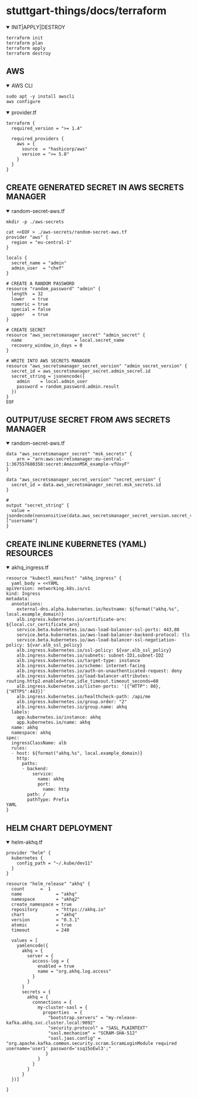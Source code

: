 # stuttgart-things/docs/terraform

<details open><summary>INIT|APPLY|DESTROY</summary>

```
terraform init
terraform plan
terraform apply
terraform destroy
```

</details close>

## AWS

<details open><summary>AWS CLI</summary>
  
```
sudo apt -y install awscli
aws configure
```

</details close>

<details open><summary>provider.tf</summary>

```
terraform {
  required_version = ">= 1.4"

  required_providers {
    aws = {
      source  = "hashicorp/aws"
      version = ">= 5.8"
    }
  }
}
```

</details close>

## CREATE GENERATED SECRET IN AWS SECRETS MANAGER 

<details open><summary>random-secret-aws.tf</summary>

```
mkdir -p ./aws-secrets

cat <<EOF > ./aws-secrets/random-secret-aws.tf
provider "aws" {
  region = "eu-central-1"
}

locals {
  secret_name = "admin"
  admin_user  = "chef"
}

# CREATE A RANDOM PASSWORD
resource "random_password" "admin" {
  length  = 32
  lower   = true
  numeric = true
  special = false
  upper   = true
}

# CREATE SECRET
resource "aws_secretsmanager_secret" "admin_secret" {
  name                    = local.secret_name
  recovery_window_in_days = 0
}

# WRITE INTO AWS SECRETS MANAGER
resource "aws_secretsmanager_secret_version" "admin_secret_version" {
  secret_id = aws_secretsmanager_secret.admin_secret.id
  secret_string = jsonencode({
    admin    = local.admin_user
    password = random_password.admin.result
  })
}
EOF
```

</details close>


</details close>


## OUTPUT/USE SECRET FROM AWS SECRETS MANAGER

<details open><summary>random-secret-aws.tf</summary>

```
data "aws_secretsmanager_secret" "msk_secrets" {
    arn = "arn:aws:secretsmanager:eu-central-1:367557680358:secret:AmazonMSK_example-vfUxyF"
}

data "aws_secretsmanager_secret_version" "secret_version" {
  secret_id = data.aws_secretsmanager_secret.msk_secrets.id
}

# 
output "secret_string" {
  value = jsondecode(nonsensitive(data.aws_secretsmanager_secret_version.secret_version.secret_string))["username"]
}
```

</details close>


## CREATE INLINE KUBERNETES (YAML) RESOURCES

<details open><summary>akhq_ingress.tf</summary>

```
resource "kubectl_manifest" "akhq_ingress" {
  yaml_body = <<YAML
apiVersion: networking.k8s.io/v1
kind: Ingress
metadata:
  annotations:
    external-dns.alpha.kubernetes.io/hostname: ${format("akhq.%s", local.example_domain)}
    alb.ingress.kubernetes.io/certificate-arn: ${local.csr_certificate_arn}
    service.beta.kubernetes.io/aws-load-balancer-ssl-ports: 443,80
    service.beta.kubernetes.io/aws-load-balancer-backend-protocol: tls
    service.beta.kubernetes.io/aws-load-balancer-ssl-negotiation-policy: ${var.alb_ssl_policy}
    alb.ingress.kubernetes.io/ssl-policy: ${var.alb_ssl_policy}
    alb.ingress.kubernetes.io/subnets: subnet-ID1,subnet-ID2
    alb.ingress.kubernetes.io/target-type: instance
    alb.ingress.kubernetes.io/scheme: internet-facing
    alb.ingress.kubernetes.io/auth-on-unauthenticated-request: deny
    alb.ingress.kubernetes.io/load-balancer-attributes: routing.http2.enabled=true,idle_timeout.timeout_seconds=60
    alb.ingress.kubernetes.io/listen-ports: '[{"HTTP": 80}, {"HTTPS":443}]'
    alb.ingress.kubernetes.io/healthcheck-path: /api/me
    alb.ingress.kubernetes.io/group.order: "2"
    alb.ingress.kubernetes.io/group.name: akhq
  labels:
    app.kubernetes.io/instance: akhq
    app.kubernetes.io/name: akhq
  name: akhq
  namespace: akhq
spec:
  ingressClassName: alb
  rules:
  - host: ${format("akhq.%s", local.example_domain)}
    http:
      paths:
      - backend:
          service:
            name: akhq
            port:
              name: http
        path: /
        pathType: Prefix
YAML
}
```

</details close>

## HELM CHART DEPLOYMENT

<details open><summary>helm-akhq.tf</summary>

```
provider "helm" {
  kubernetes {
    config_path = "~/.kube/dev11"
  }
}

resource "helm_release" "akhq" {
  count      =  1
  name             = "akhq"
  namespace        = "akhq2"
  create_namespace = true
  repository       = "https://akhq.io"
  chart            = "akhq"
  version          = "0.3.1"
  atomic           = true
  timeout          = 240

  values = [
    yamlencode({
      akhq = {
        server = {
          access-log = {
            enabled = true
            name = "org.akhq.log.access"
          }
        }
      }
      secrets = {
        akhq = {
          connections = {
            my-cluster-sasl = {
              properties  = {
                "bootstrap.servers" = "my-release-kafka.akhq.svc.cluster.local:9092"
                "security.protocol" = "SASL_PLAINTEXT"
                "sasl.mechanism" = "SCRAM-SHA-512"
                "sasl.jaas.config" = "org.apache.kafka.common.security.scram.ScramLoginModule required username='user1' password='ssq15oEwl3';"
               }
            }
          }
        }
      }
  })]

}
```
</details close>

